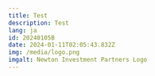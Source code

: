 ```yaml
---
title: Test
description: Test
lang: ja
id: 20240105B
date: 2024-01-11T02:05:43.832Z
img: /media/logo.png
imgalt: Newton Investment Partners Logo
---
```


